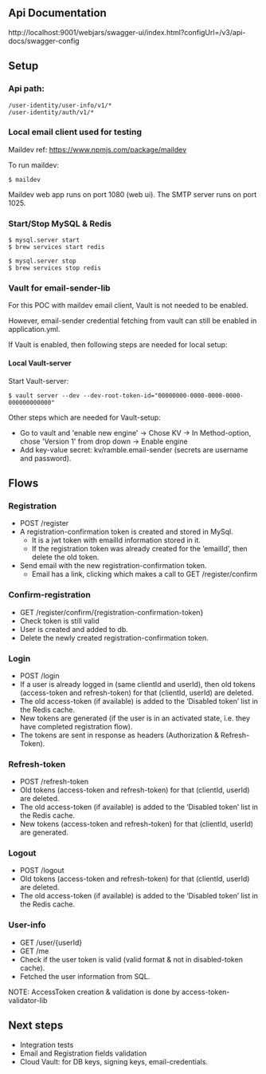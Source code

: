 ## Api Documentation
http://localhost:9001/webjars/swagger-ui/index.html?configUrl=/v3/api-docs/swagger-config

## Setup

### Api path:
```
/user-identity/user-info/v1/*
/user-identity/auth/v1/*
```

### Local email client used for testing
Maildev ref: https://www.npmjs.com/package/maildev

To run maildev:
```
$ maildev
```
Maildev web app runs on port 1080 (web ui). The SMTP server runs on port 1025.

### Start/Stop MySQL & Redis

```
$ mysql.server start
$ brew services start redis

$ mysql.server stop
$ brew services stop redis
```

### Vault for email-sender-lib
For this POC with maildev email client, Vault is not needed to be enabled.

However, email-sender credential fetching from vault can still be enabled in application.yml.

If Vault is enabled, then following steps are needed for local setup:

#### Local Vault-server
Start Vault-server:
```
$ vault server --dev --dev-root-token-id="00000000-0000-0000-0000-000000000000"
```
Other steps which are needed for Vault-setup:
- Go to vault and 'enable new engine' -> Chose KV -> In Method-option, chose 'Version 1' from drop down -> Enable engine
- Add key-value secret: kv/ramble.email-sender (secrets are username and password).

## Flows

### Registration
* POST /register 
* A registration-confirmation token is created and stored in MySql. 
  * It is a jwt token with emailId information stored in it. 
  * If the registration token was already created for the ‘emailId’, then delete the old token.
* Send email with the new registration-confirmation token.
  * Email has a link, clicking which makes a call to GET /register/confirm

### Confirm-registration
* GET /register/confirm/{registration-confirmation-token}
* Check token is still valid 
* User is created and added to db. 
* Delete the newly created registration-confirmation token.

### Login
* POST /login
* If a user is already logged in (same clientId and userId), then old tokens (access-token and refresh-token) for that (clientId, userId) are deleted.
* The old access-token (if available) is added to the ‘Disabled token’ list in the Redis cache.
* New tokens are generated (if the user is in an activated state, i.e. they have completed registration flow).
* The tokens are sent in response as headers (Authorization & Refresh-Token).

### Refresh-token
* POST /refresh-token
* Old tokens (access-token and refresh-token) for that (clientId, userId) are deleted.
* The old access-token (if available) is added to the ‘Disabled token’ list in the Redis cache.
* New tokens (access-token and refresh-token) for that (clientId, userId) are generated.

### Logout
* POST /logout
* Old tokens (access-token and refresh-token) for that (clientId, userId) are deleted.
* The old access-token (if available) is added to the ‘Disabled token’ list in the Redis cache.

### User-info
* GET /user/{userId}
* GET /me
* Check if the user token is valid (valid format & not in disabled-token cache).
* Fetched the user information from SQL.

NOTE: AccessToken creation & validation is done by access-token-validator-lib

## Next steps
* Integration tests
* Email and Registration fields validation
* Cloud Vault: for DB keys, signing keys, email-credentials.